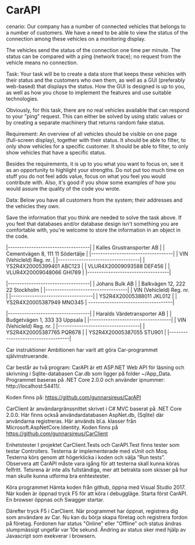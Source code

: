 # CarAPI
cenario:
Our company has a number of connected vehicles that belongs to a number of customers.
We have a need to be able to view the status of the connection among these vehicles on a monitoring display.

The vehicles send the status of the connection one time per minute.
The status can be compared with a ping (network trace); no request from the vehicle means no connection.

Task:
Your task will be to create a data store that keeps these vehicles with their status and the customers who own them, as well as a GUI (preferably web-based) that displays the status.
How the GUI is designed is up to you, as well as how you chose to implement the features and use suitable technologies.

Obviously, for this task, there are no real vehicles available that can respond to your "ping" request.
This can either be solved by using static values or ​​by creating a separate machinery that returns random fake status.

Requirement:
An overview of all vehicles should be visible on one page (full-screen display), together with their status.
It should be able to filter, to only show vehicles for a specific customer.
It should be able to filter, to only show vehicles that have a specific status.

Besides the requirements, it is up to you what you want to focus on, see it as an opportunity to highlight your strengths.
Do not put too much time on stuff you do not feel adds value, focus on what you feel you would contribute with.
Also, it's good if you show some examples of how you would assure the quality of the code you wrote.

Data:
Below you have all customers from the system; their addresses and the vehicles they own.

Save the information that you think are needed to solve the task above.
If you feel that databases and/or database design isn't something you are comfortable with, you're welcome to store the information in an object in the code.

|-----------------------------------|
| Kalles Grustransporter AB         |
| Cementvägen 8, 111 11 Södertälje  |
|-----------------------------------|
| VIN (VehicleId)       Reg. nr.    |
|-----------------------------------|
| YS2R4X20005399401     ABC123      |
| VLUR4X20009093588     DEF456      |
| VLUR4X20009048066     GHI789      |
|-----------------------------------|

|-----------------------------------|
| Johans Bulk AB                    |
| Balkvägen 12, 222 22 Stockholm    |
|-----------------------------------|
| VIN (VehicleId)       Reg. nr.    |
|-----------------------------------|
| YS2R4X20005388011     JKL012      |
| YS2R4X20005387949     MNO345      |
------------------------------------|

|-----------------------------------|
| Haralds Värdetransporter AB       |
| Budgetvägen 1, 333 33 Uppsala     |
|-----------------------------------|
| VIN (VehicleId)       Reg. nr.    |
|-----------------------------------|
| YS2R4X20005387765     PQR678      |
| YS2R4X20005387055     STU901      |
|-----------------------------------|



Car instruktioner
Ambitionen har varit att göra Car-programmet självinstruerande.
 
Car består av två program:
CarAPI är ett ASP.NET Web  API  för läsning och skrivning i Sqlite-databasen Car.db
som ligger på folder ~/App_Data. Programmet baseras på .NET Core 2.0.0 och använder 
ipnummer: http://localhost:54411/. 

Koden finns på: 
https://github.com/gunnarsireus/CarAPI

CarClient är användargränssnittet skrivet i C# MVC baserat på .NET Core 2.0.0. 
Här finns också användardatabasen AspNet.db, (Sqlite) där användarna registreras. 
Här används bl.a. klasser från  Microsoft.AspNetCore.Identity.
Koden finns på 
https://github.com/gunnarsireus/CarClient

Enhetstester
I projektet CarClient.Tests och CarAPI.Test finns tester som testar Controllers. 
Testerna är implementerade med xUnit och Moq. Testerna körs genom att högerklicka i koden 
och välja ”Run tests”. Observera att CarAPI måste vara igång för att testerna skall 
kunna köras felfritt. Tetsrena är inte alls fullständiga, mer att betrakta som skisser på hur man skulle kunna utforma bra enhtestester.

Köra programmet
Hämta koden från github, öppna med Visual Studio 2017. När koden är öppnad tryck F5 för att 
köra i debuggläge. Starta först CarAPI. En browser öppnas och Swagger startar.

Därefter tryck F5 i CarClient. När programmet har öppnat, registrera dig som användare 
av Car. Nu kan du börja skapa företag och registrera fordon på företag. Fordonen har status "Online" eller "Offline" och status ändras slumpmässigt 
ungefär var 10e sekund. Ändring av status sker med hjälp av Javascript som exekverar i browsern.

